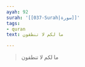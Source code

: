 ```yaml
---
ayah: 92
surah: '[[037-Surah|سورة]]'
tags:
- quran
text: ما لكم لا تنطقون

---
```

> ما لكم لا تنطقون
